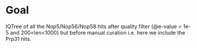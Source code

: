 # Goal
IQTree of all the Nop5/Nop56/Nop58 hits after quality filter (@e-value < 1e-5 and 200<len<1000) but before manual curation i.e. here we include the Prp31 hits.
